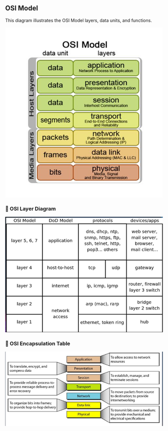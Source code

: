 ## OSI Model

This diagram illustrates the OSI Model layers, data units, and functions.

![OSI Model](Images/osi-model.png)




### 🔹 OSI Layer Diagram
![OSI Layer Diagram](Networking/Images/OSI%20Layer%20Diagram.png)

### 🔹 OSI Encapsulation Table
![OSI Encapsulation Table](Networking/Images/OSI%20Encapsulation%20Table.png)





